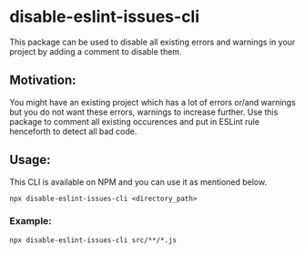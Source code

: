 # disable-eslint-issues-cli

This package can be used to disable all existing errors and warnings in your project by adding a comment to disable them.

## Motivation:

You might have an existing project which has a lot of errors or/and warnings but you do not want these errors, warnings to increase further. Use this package to comment all existing occurences and put in ESLint rule henceforth to detect all bad code.

## Usage:
This CLI is available on NPM and you can use it as mentioned below. 

```
npx disable-eslint-issues-cli <directory_path>
```

### Example:

```
npx disable-eslint-issues-cli src/**/*.js
```
